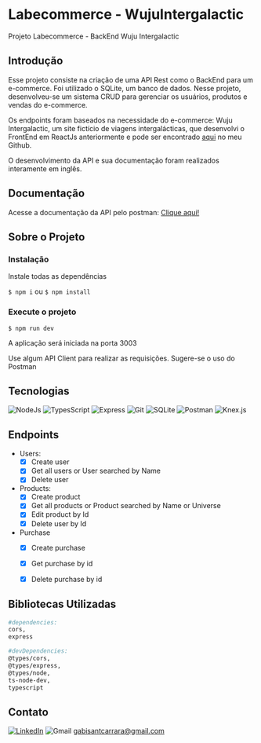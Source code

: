 # Labecommerce - WujuIntergalactic
Projeto Labecommerce - BackEnd 
Wuju Intergalactic

## Introdução
Esse projeto consiste na criação de uma API Rest como o BackEnd para um e-commerce. Foi utilizado o SQLite, um banco de dados.
Nesse projeto, desenvolveu-se um sistema CRUD para gerenciar os usuários, produtos e vendas do e-commerce.

Os endpoints foram baseados na necessidade do e-commerce: Wuju Intergalactic, um site fictício de viagens intergalácticas, que desenvolvi o FrontEnd em ReactJs anteriormente e pode ser encontrado [aqui](https://github.com/namollayo/project-E-commerce) no meu Github.


O desenvolvimento da API e sua documentação foram realizados interamente em inglês.

## Documentação
Acesse a documentação da API pelo postman: [Clique aqui!](https://documenter.getpostman.com/view/26585244/2s93eYUBqf)
## Sobre o Projeto
### Instalação
Instale todas as dependências 

```$ npm i```
ou 
```$ npm install ```

### Execute o projeto
```$ npm run dev```

 A aplicação será iniciada na porta 3003

Use algum API Client para realizar as requisições. 
Sugere-se o uso do Postman

## Tecnologias

![NodeJs](https://img.shields.io/badge/Node.js-339933?style=for-the-badge&logo=nodedotjs&logoColor=white)
![TypesScript](https://img.shields.io/badge/TypeScript-1572B6?style=for-the-badge&logo=typescript&logoColor=white)
![Express](https://img.shields.io/badge/Express-f8f8ff?style=for-the-badge&logo=express&logoColor=black)
![Git](https://img.shields.io/badge/GIT-E44C30?style=for-the-badge&logo=git&logoColor=white) 
![SQLite](https://img.shields.io/badge/SQLite-07405E?style=for-the-badge&logo=sqlite&logoColor=white)
![Postman](https://img.shields.io/badge/Postman-FF6C37?style=for-the-badge&logo=Postman&logoColor=white)
![Knex.js](https://tinyurl.com/bdh7cvrt)

## Endpoints

- Users:
    - [x]  Create user
    - [x]  Get all users or User searched by Name
    - [x]  Delete user
 - Products:
    - [x]  Create product
    - [x]  Get all products or Product searched by Name or Universe
    - [x]  Edit product by Id
    - [x]  Delete user by Id
- Purchase
    - [x] Create purchase
    - [x] Get purchase by id
    - [x] Delete purchase by id


## Bibliotecas Utilizadas

```bash
#dependencies:
cors,
express

#devDependencies:
@types/cors,
@types/express,
@types/node,
ts-node-dev,
typescript
```

## Contato


[![LinkedIn](https://img.shields.io/badge/LinkedIn-0077B5?style=for-the-badge&logo=linkedin&logoColor=white)](https://www.linkedin.com/in/gabrielascarrara/)
![Gmail](https://img.shields.io/badge/Gmail-D14836?style=for-the-badge&logo=gmail&logoColor=white) gabisantcarrara@gmail.com
